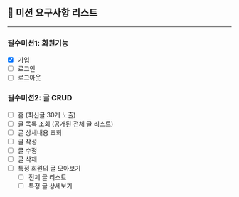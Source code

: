 ## 📌 미션 요구사항 리스트

---

### 필수미션1: 회원기능

 -[x] 가입
 -[ ] 로그인
 -[ ] 로그아웃

### 필수미션2: 글 CRUD

 - [ ] 홈 (최신글 30개 노출)
 - [ ] 글 목록 조회 (공개된 전체 글 리스트)
 - [ ] 글 상세내용 조회 
 - [ ] 글 작성
 - [ ] 글 수정
 - [ ] 글 삭제
 - [ ] 특정 회원의 글 모아보기
   - [ ] 전체 글 리스트
   - [ ] 특정 글 상세보기